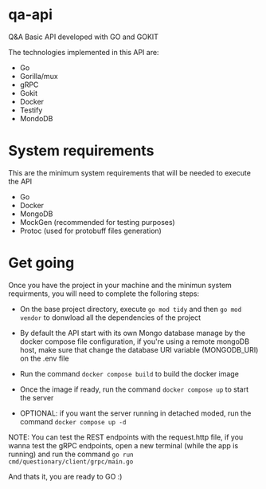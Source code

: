 # qa-api
Q&amp;A Basic API developed with GO and GOKIT

The technologies implemented in this API are:
- Go
- Gorilla/mux
- gRPC
- Gokit
- Docker
- Testify
- MondoDB

# System requirements

This are the minimum system requirements that will be needed to execute the API
- Go
- Docker
- MongoDB
- MockGen (recommended for testing purposes)
- Protoc (used for protobuff files generation)

# Get going

Once you have the project in your machine and the minimun system requirments, you will need to complete the folloring steps:

- On the base project directory, execute `go mod tidy` and then `go mod vendor` to donwload all the dependencies of the project

- By default the API start with its own Mongo database manage by the docker compose file configuration, if you're using a remote mongoDB host, make sure that change the database URI variable (MONGODB_URI) on the .env file
- Run the command `docker compose build` to build the docker image

- Once the image if ready, run the command `docker compose up` to start the server

- OPTIONAL: if you want the server running in detached moded, run the command `docker compose up -d`

NOTE: You can test the REST endpoints with the request.http file, if you wanna test the gRPC endpoints, open a new terminal (while the app is running) and run the command `go run cmd/questionary/client/grpc/main.go`

And thats it, you are ready to GO :)



